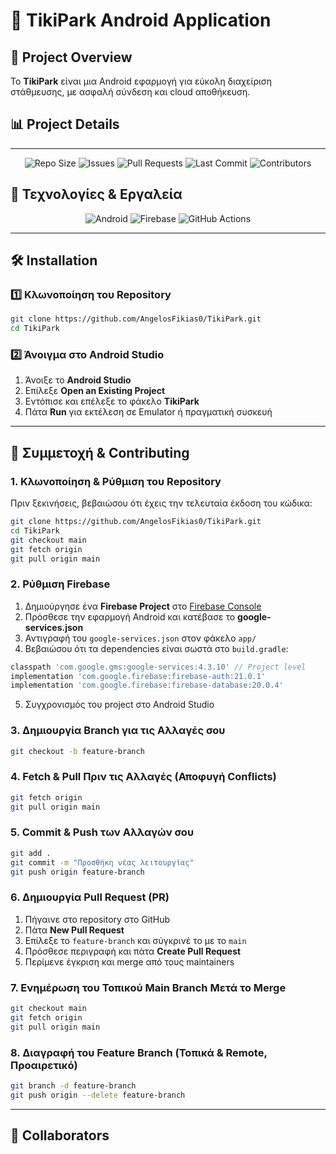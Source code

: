 # 🚗 TikiPark Android Application

## 📌 Project Overview
Το **TikiPark** είναι μια Android εφαρμογή για εύκολη διαχείριση στάθμευσης, με ασφαλή σύνδεση και cloud αποθήκευση.

## 📊 Project Details

---

<p align="center">
  <img src="https://img.shields.io/github/repo-size/AngelosFikias0/TikiPark?style=for-the-badge&color=blue" alt="Repo Size">
  <img src="https://img.shields.io/github/issues/AngelosFikias0/TikiPark?style=for-the-badge&color=yellow" alt="Issues">
  <img src="https://img.shields.io/github/issues-pr/AngelosFikias0/TikiPark?style=for-the-badge&color=brightgreen" alt="Pull Requests">
  <img src="https://img.shields.io/github/last-commit/AngelosFikias0/TikiPark?style=for-the-badge&color=red" alt="Last Commit">
  <img src="https://img.shields.io/github/contributors/AngelosFikias0/TikiPark?style=for-the-badge&color=purple" alt="Contributors">
</p>

## 📱 Τεχνολογίες & Εργαλεία
<p align="center">
  <img src="https://img.shields.io/badge/Android_Studio-Java-green?style=for-the-badge&logo=android" alt="Android">
  <img src="https://img.shields.io/badge/Firebase-Authentication_&_Database-orange?style=for-the-badge&logo=firebase" alt="Firebase">
  <img src="https://img.shields.io/badge/GitHub_Actions-CI/CD-blue?style=for-the-badge&logo=github-actions" alt="GitHub Actions">
</p>

---

## 🛠 Installation

### 1️⃣ Κλωνοποίηση του Repository
```bash
git clone https://github.com/AngelosFikias0/TikiPark.git
cd TikiPark
```

### 2️⃣ Άνοιγμα στο Android Studio

1. Άνοιξε το **Android Studio**
2. Επίλεξε **Open an Existing Project**
3. Εντόπισε και επέλεξε το φάκελο **TikiPark**
4. Πάτα **Run** για εκτέλεση σε Emulator ή πραγματική συσκευή

---

## 👥 Συμμετοχή & Contributing

### 1. **Κλωνοποίηση & Ρύθμιση του Repository**
Πριν ξεκινήσεις, βεβαιώσου ότι έχεις την τελευταία έκδοση του κώδικα:
```bash
git clone https://github.com/AngelosFikias0/TikiPark.git
cd TikiPark
git checkout main
git fetch origin
git pull origin main
```

### 2. **Ρύθμιση Firebase**
1. Δημιούργησε ένα **Firebase Project** στο [Firebase Console](https://console.firebase.google.com/)
2. Πρόσθεσε την εφαρμογή Android και κατέβασε το **google-services.json**
3. Αντιγραφή του `google-services.json` στον φάκελο `app/`
4. Βεβαιώσου ότι τα dependencies είναι σωστά στο `build.gradle`:
```gradle
classpath 'com.google.gms:google-services:4.3.10' // Project level
implementation 'com.google.firebase:firebase-auth:21.0.1'
implementation 'com.google.firebase:firebase-database:20.0.4'
```
5. Συγχρονισμός του project στο Android Studio

### 3. **Δημιουργία Branch για τις Αλλαγές σου**
```bash
git checkout -b feature-branch
```

### 4. **Fetch & Pull Πριν τις Αλλαγές (Αποφυγή Conflicts)**
```bash
git fetch origin
git pull origin main
```

### 5. **Commit & Push των Αλλαγών σου**
```bash
git add .
git commit -m "Προσθήκη νέας λειτουργίας"
git push origin feature-branch
```

### 6. **Δημιουργία Pull Request (PR)**
1. Πήγαινε στο repository στο GitHub
2. Πάτα **New Pull Request**
3. Επίλεξε το `feature-branch` και σύγκρινέ το με το `main`
4. Πρόσθεσε περιγραφή και πάτα **Create Pull Request**
5. Περίμενε έγκριση και merge από τους maintainers

### 7. **Ενημέρωση του Τοπικού Main Branch Μετά το Merge**
```bash
git checkout main
git fetch origin
git pull origin main
```

### 8. **Διαγραφή του Feature Branch (Τοπικά & Remote, Προαιρετικό)**
```bash
git branch -d feature-branch
git push origin --delete feature-branch
```
---

## 🤝 Collaborators
